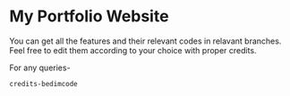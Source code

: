 # My Portfolio Website

You can get all the features and their relevant codes in relavant branches. Feel free to edit them according to your choice with proper credits.

For any queries-  



`credits-bedimcode`


